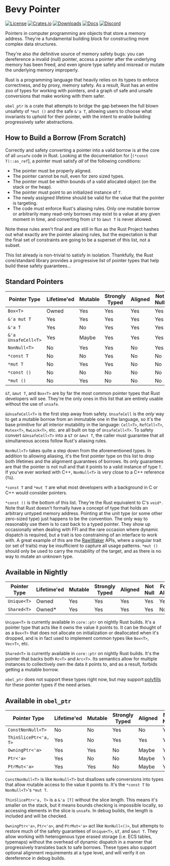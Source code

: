 # Bevy Pointer

[![License](https://img.shields.io/badge/license-MIT%2FApache-blue.svg)](https://github.com/ntakulatech/nita_obel#license)
[![Crates.io](https://img.shields.io/crates/v/obel_ptr.svg)](https://crates.io/crates/obel_ptr)
[![Downloads](https://img.shields.io/crates/d/obel_ptr.svg)](https://crates.io/crates/obel_ptr)
[![Docs](https://docs.rs/obel_ptr/badge.svg)](https://docs.rs/obel_ptr/latest/obel_ptr/)
[![Discord](https://img.shields.io/discord/691052431525675048.svg?label=&logo=discord&logoColor=ffffff&color=7389D8&labelColor=6A7EC2)](https://discord.gg/bevy)

Pointers in computer programming are objects that store a memory address. They're a fundamental building block for constructing more
complex data structures.

They're also _the_ definitive source of memory safety bugs: you can dereference a invalid (null) pointer, access a pointer after the underlying
memory has been freed, and even ignore type safety and misread or mutate the underlying memory improperly.

Rust is a programming language that heavily relies on its types to enforce correctness, and by proxy, memory safety. As a result,
Rust has an entire zoo of types for working with pointers, and a graph of safe and unsafe conversions that make working with them safer.

`obel_ptr` is a crate that attempts to bridge the gap between the full blown unsafety of `*mut ()` and the safe `&'a T`, allowing users
to choose what invariants to uphold for their pointer, with the intent to enable building progressively safer abstractions.

## How to Build a Borrow (From Scratch)

Correctly and safety converting a pointer into a valid borrow is at the core of all `unsafe` code in Rust. Looking at the documentation for
[`(*const T)::as_ref`], a pointer must satisfy _all_ of the following conditions:

- The pointer must be properly aligned.
- The pointer cannot be null, even for zero sized types.
- The pointer must be within bounds of a valid allocated object (on the stack or the heap).
- The pointer must point to an initialized instance of `T`.
- The newly assigned lifetime should be valid for the value that the pointer is targeting.
- The code must enforce Rust's aliasing rules. Only one mutable borrow or arbitrarily many read-only borrows may exist to a value at any given moment
  in time, and converting from `&T` to `&mut T` is never allowed.

Note these rules aren't final and are still in flux as the Rust Project hashes out what exactly are the pointer aliasing rules, but the expectation is that the
final set of constraints are going to be a superset of this list, not a subset.

This list already is non-trivial to satisfy in isolation. Thankfully, the Rust core/standard library provides a progressive list of pointer types that help
build these safety guarantees...

## Standard Pointers

| Pointer Type        | Lifetime'ed | Mutable | Strongly Typed | Aligned | Not Null | Forbids Aliasing | Forbids Arithmetic |
| ------------------- | ----------- | ------- | -------------- | ------- | -------- | ---------------- | ------------------ |
| `Box<T>`            | Owned       | Yes     | Yes            | Yes     | Yes      | Yes              | Yes                |
| `&'a mut T`         | Yes         | Yes     | Yes            | Yes     | Yes      | Yes              | Yes                |
| `&'a T`             | Yes         | No      | Yes            | Yes     | Yes      | No               | Yes                |
| `&'a UnsafeCell<T>` | Yes         | Maybe   | Yes            | Yes     | Yes      | Yes              | Yes                |
| `NonNull<T>`        | No          | Yes     | Yes            | No      | Yes      | No               | No                 |
| `*const T`          | No          | No      | Yes            | No      | No       | No               | No                 |
| `*mut T`            | No          | Yes     | Yes            | No      | No       | No               | No                 |
| `*const ()`         | No          | No      | No             | No      | No       | No               | No                 |
| `*mut ()`           | No          | Yes     | No             | No      | No       | No               | No                 |

`&T`, `&mut T`, and `Box<T>` are by far the most common pointer types that Rust developers will see. They're the only ones in this list that are entirely usable
without the use of `unsafe`.

`&UnsafeCell<T>` is the first step away from safety. `UnsafeCell` is the _only_ way to get a mutable borrow from an immutable one in the language, so it's the
base primitive for all interior mutability in the language: `Cell<T>`, `RefCell<T>`, `Mutex<T>`, `RwLock<T>`, etc. are all built on top of
`UnsafeCell<T>`. To safety convert `&UnsafeCell<T>` into a `&T` or `&mut T`, the caller must guarantee that all simultaneous access follow Rust's aliasing rules.

`NonNull<T>` takes quite a step down from the aforementioned types. In addition to allowing aliasing, it's the first pointer type on this list to drop both
lifetimes and the alignment guarantees of borrows. Its only guarantees are that the pointer is not null and that it points to a valid instance
of type `T`. If you've ever worked with C++, `NonNull<T>` is very close to a C++ reference (`T&`).

`*const T` and `*mut T` are what most developers with a background in C or C++ would consider pointers.

`*const ()` is the bottom of this list. They're the Rust equivalent to C's `void*`. Note that Rust doesn't formally have a concept of type that holds an arbitrary
untyped memory address. Pointing at the unit type (or some other zero-sized type) just happens to be the convention. The only way to reasonably use them is to
cast back to a typed pointer. They show up occasionally when dealing with FFI and the rare occasion where dynamic dispatch is required, but a trait is too
constraining of an interface to work with. A great example of this are the [RawWaker] APIs, where a singular trait (or set of traits) may be insufficient to capture
all usage patterns. `*mut ()` should only be used to carry the mutability of the target, and as there is no way to mutate an unknown type.

[RawWaker]: https://doc.rust-lang.org/std/task/struct.RawWaker.html

## Available in Nightly

| Pointer Type | Lifetime'ed | Mutable | Strongly Typed | Aligned | Not Null | Forbids Aliasing | Forbids Arithmetic |
| ------------ | ----------- | ------- | -------------- | ------- | -------- | ---------------- | ------------------ |
| `Unique<T>`  | Owned       | Yes     | Yes            | Yes     | Yes      | Yes              | Yes                |
| `Shared<T>`  | Owned\*     | Yes     | Yes            | Yes     | Yes      | No               | Yes                |

`Unique<T>` is currently available in `core::ptr` on nightly Rust builds. It's a pointer type that acts like it owns the value it points to. It can be thought of
as a `Box<T>` that does not allocate on initialization or deallocated when it's dropped, and is in fact used to implement common types like `Box<T>`, `Vec<T>`,
etc.

`Shared<T>` is currently available in `core::ptr` on nightly Rust builds. It's the pointer that backs both `Rc<T>` and `Arc<T>`. Its semantics allow for
multiple instances to collectively own the data it points to, and as a result, forbids getting a mutable borrow.

`obel_ptr` does not support these types right now, but may support [polyfills] for these pointer types if the need arises.

[polyfills]: https://en.wikipedia.org/wiki/Polyfill_(programming)

## Available in `obel_ptr`

| Pointer Type          | Lifetime'ed | Mutable | Strongly Typed | Aligned | Not Null | Forbids Aliasing | Forbids Arithmetic |
| --------------------- | ----------- | ------- | -------------- | ------- | -------- | ---------------- | ------------------ |
| `ConstNonNull<T>`     | No          | No      | Yes            | No      | Yes      | No               | Yes                |
| `ThinSlicePtr<'a, T>` | Yes         | No      | Yes            | Yes     | Yes      | Yes              | Yes                |
| `OwningPtr<'a>`       | Yes         | Yes     | No             | Maybe   | Yes      | Yes              | No                 |
| `Ptr<'a>`             | Yes         | No      | No             | Maybe   | Yes      | No               | No                 |
| `PtrMut<'a>`          | Yes         | Yes     | No             | Maybe   | Yes      | Yes              | No                 |

`ConstNonNull<T>` is like `NonNull<T>` but disallows safe conversions into types that allow mutable access to the value it points to. It's the `*const T` to
`NonNull<T>`'s `*mut T`.

`ThinSlicePtr<'a, T>` is a `&'a [T]` without the slice length. This means it's smaller on the stack, but it means bounds checking is impossible locally, so
accessing elements in the slice is `unsafe`. In debug builds, the length is included and will be checked.

`OwningPtr<'a>`, `Ptr<'a>`, and `PtrMut<'a>` act like `NonNull<()>`, but attempts to restore much of the safety guarantees of `Unique<T>`, `&T`, and `&mut T`.
They allow working with heterogenous type erased storage (i.e. ECS tables, typemaps) without the overhead of dynamic dispatch in a manner that progressively
translates back to safe borrows. These types also support optional alignment requirements at a type level, and will verify it on dereference in debug builds.

